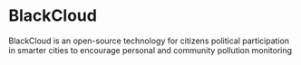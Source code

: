 # BlackCloud
BlackCloud is an open-source technology for citizens political participation in smarter cities to encourage personal and community pollution monitoring
